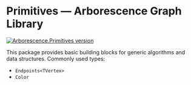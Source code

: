 # Primitives — Arborescence Graph Library

[![Arborescence.Primitives version](https://img.shields.io/nuget/v/Arborescence.Primitives.svg?label=Primitives&logo=nuget)](https://nuget.org/packages/Arborescence.Primitives/)

This package provides basic building blocks for generic algorithms and data structures.
Commonly used types:

- `Endpoints<TVertex>`
- `Color`
